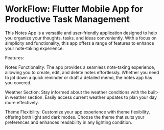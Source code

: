 # WorkFlow: Flutter Mobile App for Productive Task Management

This Notes App is a versatile and user-friendly application designed to help you organize your thoughts, tasks, and ideas conveniently. With a focus on simplicity and functionality, this app offers a range of features to enhance your note-taking experience.

Features:

Notes Functionality: The app provides a seamless note-taking experience, allowing you to create, edit, and delete notes effortlessly. Whether you need to jot down a quick reminder or draft a detailed memo, the notes app has you covered.

Weather Section: Stay informed about the weather conditions with the built-in weather section. Easily access current weather updates to plan your day more effectively.

Theme Flexibility: Customize your app experience with theme flexibility, offering both light and dark modes. Choose the theme that suits your preferences and enhances readability in any lighting condition.
